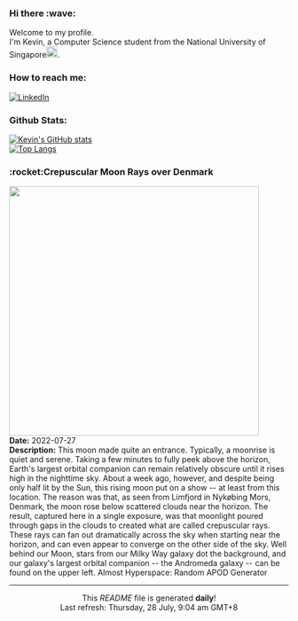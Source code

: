 <h3>Hi there :wave:</h3>

Welcome to my profile.   
I'm Kevin, a Computer Science student from the National University of Singapore<img src="https://img.icons8.com/color/96/000000/singapore-circular.png" width="20px"/>.</p>

<h3>How to reach me: </h3>
<a href="https://www.linkedin.com/in/kevin-foong/"><img alt="LinkedIn" src="https://img.shields.io/badge/linkedin-%230077B5.svg?&style=for-the-badge&logo=linkedin&logoColor=white" /></a> 

<h3>Github Stats: </h3> 

[![Kevin's GitHub stats](https://github-readme-stats.vercel.app/api?username=kevin9foong&theme=tokyonight)](https://github.com/anuraghazra/github-readme-stats) <br/>
[![Top Langs](https://github-readme-stats.vercel.app/api/top-langs/?username=kevin9foong&layout=compact&theme=tokyonight)](https://github.com/anuraghazra/github-readme-stats)

<h3>:rocket:Crepuscular Moon Rays over Denmark</h3> 
<img width="450" src="https:&#x2F;&#x2F;apod.nasa.gov&#x2F;apod&#x2F;image&#x2F;2207&#x2F;CrepuscularMoonrise_Merzyakov_1308.jpg" /><br/>
<b>Date:</b> 2022-07-27<br/>
<b>Description:</b> This moon made quite an entrance. Typically, a moonrise is quiet and serene.  Taking a few minutes to fully peek above the horizon, Earth&#39;s largest orbital companion can remain relatively obscure until it rises high in the nighttime sky. About a week ago, however, and despite being only half lit by the Sun, this rising moon put on a show -- at least from this location. The reason was that, as seen from Limfjord in Nykøbing Mors, Denmark, the moon rose below scattered clouds near the horizon.  The result, captured here in a single exposure, was that moonlight poured through gaps in the clouds to created what are called crepuscular rays.  These rays can fan out dramatically across the sky when starting near the horizon, and can even appear to converge on the other side of the sky. Well behind our Moon, stars from our Milky Way galaxy dot the background, and our galaxy&#39;s largest orbital companion -- the Andromeda galaxy -- can be found on the upper left.    Almost Hyperspace: Random APOD Generator<br/>

------------
<p align="center">This <i>README</i> file is generated <b>daily</b>!</br>
Last refresh: Thursday, 28 July, 9:04 am GMT+8<br />